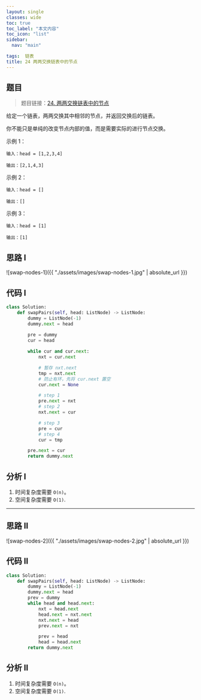 ```yaml
---
layout: single
classes: wide
toc: true
toc_label: "本文内容"
toc_icon: "list"
sidebar:
  nav: "main"

tags:  链表
title: 24 两两交换链表中的节点
---
```


## 题目

> 题目链接：[24. 两两交换链表中的节点](https://leetcode-cn.com/problems/swap-nodes-in-pairs/)

给定一个链表，两两交换其中相邻的节点，并返回交换后的链表。

你不能只是单纯的改变节点内部的值，而是需要实际的进行节点交换。

示例 1：

    输入：head = [1,2,3,4]
    
    输出：[2,1,4,3]

示例 2：
    
    输入：head = []
    
    输出：[]

示例 3：
    
    输入：head = [1]
    
    输出：[1]


## 思路 I


![swap-nodes-1]({{ "./assets/images/swap-nodes-1.jpg" | absolute_url }})

## 代码 I

```python
class Solution:
    def swapPairs(self, head: ListNode) -> ListNode:
        dummy = ListNode(-1)
        dummy.next = head
        
        pre = dummy
        cur = head

        while cur and cur.next:
            nxt = cur.next

            # 暂存 nxt.next
            tmp = nxt.next
            # 防止有环，先将 cur.next 置空
            cur.next = None

            # step 1 
            pre.next = nxt
            # step 2
            nxt.next = cur

            # step 3
            pre = cur
            # step 4
            cur = tmp

        pre.next = cur
        return dummy.next
```

## 分析 I

1. 时间复杂度需要 `O(n)`。
2. 空间复杂度需要 `O(1)`.

----




## 思路 II

![swap-nodes-2]({{ "./assets/images/swap-nodes-2.jpg" | absolute_url }})


## 代码 II

```python
class Solution:
    def swapPairs(self, head: ListNode) -> ListNode:
        dummy = ListNode(-1)
        dummy.next = head
        prev = dummy
        while head and head.next:
            nxt = head.next
            head.next = nxt.next
            nxt.next = head
            prev.next = nxt

            prev = head
            head = head.next
        return dummy.next
```

## 分析 II

1. 时间复杂度需要 `O(n)`。
2. 空间复杂度需要 `O(1)`.


